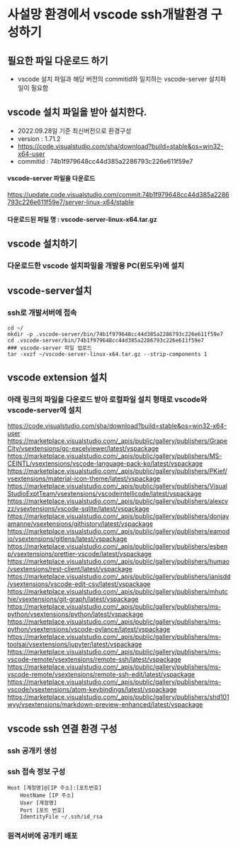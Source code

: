 # 사설망 환경에서 vscode ssh개발환경 구성하기

## 필요한 파일 다운로드 하기
- vscode 설치 파일과 해당 버전의 commitid와 일치하는 vscode-server 설치파일이 필요함

## vscode 설치 파일을 받아 설치한다.
- 2022.09.28일 기준 최신버전으로 환경구성
- version : 1.71.2
- https://code.visualstudio.com/sha/download?build=stable&os=win32-x64-user
- commitid : 74b1f979648cc44d385a2286793c226e611f59e7

#### vscode-server 파일을 다운로드
https://update.code.visualstudio.com/commit:74b1f979648cc44d385a2286793c226e611f59e7/server-linux-x64/stable

#### 다운로드된 파일 명 : vscode-server-linux-x64.tar.gz

## vscode 설치하기
### 다운로드한 vscode 설치파일을 개발용 PC(윈도우)에 설치

## vscode-server설치
### ssh로 개발서버에 접속
```
cd ~/
mkdir -p .vscode-server/bin/74b1f979648cc44d385a2286793c226e611f59e7
cd .vscode-server/bin/74b1f979648cc44d385a2286793c226e611f59e7
### vscode-server 파일 업로드
tar -xvzf ~/vscode-server-linux-x64.tar.gz --strip-components 1

```
## vscode extension 설치
### 아래 링크의 파일을 다운로드 받아 로컬파일 설치 형태로 vscode와 vscode-server에 설치


https://code.visualstudio.com/sha/download?build=stable&os=win32-x64-user
https://marketplace.visualstudio.com/_apis/public/gallery/publishers/GrapeCity/vsextensions/gc-excelviewer/latest/vspackage
https://marketplace.visualstudio.com/_apis/public/gallery/publishers/MS-CEINTL/vsextensions/vscode-language-pack-ko/latest/vspackage
https://marketplace.visualstudio.com/_apis/public/gallery/publishers/PKief/vsextensions/material-icon-theme/latest/vspackage
https://marketplace.visualstudio.com/_apis/public/gallery/publishers/VisualStudioExptTeam/vsextensions/vscodeintellicode/latest/vspackage
https://marketplace.visualstudio.com/_apis/public/gallery/publishers/alexcvzz/vsextensions/vscode-sqlite/latest/vspackage
https://marketplace.visualstudio.com/_apis/public/gallery/publishers/donjayamanne/vsextensions/githistory/latest/vspackage
https://marketplace.visualstudio.com/_apis/public/gallery/publishers/eamodio/vsextensions/gitlens/latest/vspackage
https://marketplace.visualstudio.com/_apis/public/gallery/publishers/esbenp/vsextensions/prettier-vscode/latest/vspackage
https://marketplace.visualstudio.com/_apis/public/gallery/publishers/humao/vsextensions/rest-client/latest/vspackage
https://marketplace.visualstudio.com/_apis/public/gallery/publishers/janisdd/vsextensions/vscode-edit-csv/latest/vspackage
https://marketplace.visualstudio.com/_apis/public/gallery/publishers/mhutchie/vsextensions/git-graph/latest/vspackage
https://marketplace.visualstudio.com/_apis/public/gallery/publishers/ms-python/vsextensions/python/latest/vspackage
https://marketplace.visualstudio.com/_apis/public/gallery/publishers/ms-python/vsextensions/vscode-pylance/latest/vspackage
https://marketplace.visualstudio.com/_apis/public/gallery/publishers/ms-toolsai/vsextensions/jupyter/latest/vspackage
https://marketplace.visualstudio.com/_apis/public/gallery/publishers/ms-vscode-remote/vsextensions/remote-ssh/latest/vspackage
https://marketplace.visualstudio.com/_apis/public/gallery/publishers/ms-vscode-remote/vsextensions/remote-ssh-edit/latest/vspackage
https://marketplace.visualstudio.com/_apis/public/gallery/publishers/ms-vscode/vsextensions/atom-keybindings/latest/vspackage
https://marketplace.visualstudio.com/_apis/public/gallery/publishers/shd101wyy/vsextensions/markdown-preview-enhanced/latest/vspackage


## vscode ssh 연결 환경 구성
### ssh 공개키 생성
### ssh 접속 정보 구성
```
Host [계정명]@[IP 주소]:[포트번호]
    HostName [IP 주소]
    User [계정명]
    Port [포트 번호]
    IdentityFile ~/.ssh/id_rsa
```
### 원격서버에 공개키 배포
